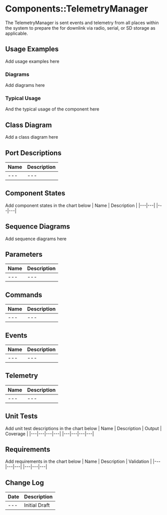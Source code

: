 # Components::TelemetryManager

The TelemetryManager is sent events and telemetry from all places within the system to prepare the for downlink via radio, serial, or SD storage as applicable.

## Usage Examples
Add usage examples here

### Diagrams
Add diagrams here

### Typical Usage
And the typical usage of the component here

## Class Diagram
Add a class diagram here

## Port Descriptions
| Name | Description |
|---|---|
|---|---|

## Component States
Add component states in the chart below
| Name | Description |
|---|---|
|---|---|

## Sequence Diagrams
Add sequence diagrams here

## Parameters
| Name | Description |
|---|---|
|---|---|

## Commands
| Name | Description |
|---|---|
|---|---|

## Events
| Name | Description |
|---|---|
|---|---|

## Telemetry
| Name | Description |
|---|---|
|---|---|

## Unit Tests
Add unit test descriptions in the chart below
| Name | Description | Output | Coverage |
|---|---|---|---|
|---|---|---|---|

## Requirements
Add requirements in the chart below
| Name | Description | Validation |
|---|---|---|
|---|---|---|

## Change Log
| Date | Description |
|---|---|
|---| Initial Draft |